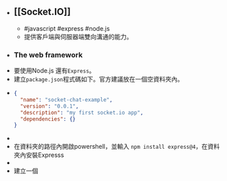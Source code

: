 - ## [[Socket.IO]]
	- #javascript #express #node.js
	- 提供客戶端與伺服器端雙向溝通的能力。
- ### The web framework
- 要使用Node.js 還有`Express`。
- 建立`package.json`程式碼如下。官方建議放在一個空資料夾內。
- ```Json
  {
    "name": "socket-chat-example",
    "version": "0.0.1",
    "description": "my first socket.io app",
    "dependencies": {}
  }
  ```
-
- 在資料夾的路徑內開啟powershell，並輸入 `npm install express@4`，在資料夾內安裝Expresss
-
- 建立一個
